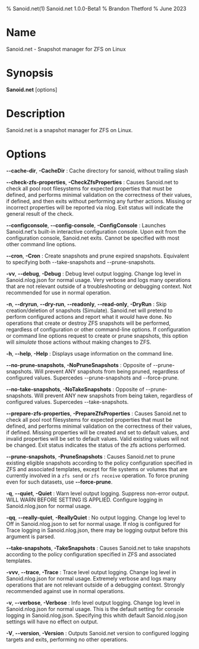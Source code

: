 % Sanoid.net(1) Sanoid.net 1.0.0-Beta1
% Brandon Thetford
% June 2023

# Name
Sanoid.net - Snapshot manager for ZFS on Linux

# Synopsis
**Sanoid.net** \[options\]

# Description
Sanoid.net is a snapshot manager for ZFS on Linux.

# Options

**\-\-cache-dir**, **-CacheDir**
: Cache directory for sanoid, without trailing slash

**\-\-check-zfs-properties**, **-CheckZfsProperties**
: Causes Sanoid.net to check all pool root filesystems for expected properties
that must be defined, and performs minimal validation on the correctness of
their values, if defined, and then exits without performing any further
actions. Missing or incorrect properties will be reported via nlog. Exit
status will indicate the general result of the check.

**\-\-configconsole**, **\-\-config-console**, **-ConfigConsole**
: Launches Sanoid.net's built-in interactive configuration console. Upon exit
from the configuration console, Sanoid.net exits. Cannot be specified with
most other command line options.

**\-\-cron**, **-Cron**
: Create snapshots and prune expired snapshots. Equivalent to specifying both
\-\-take-snapshots and \-\-prune-snapshots.

**-vv**, **\-\-debug**, **-Debug**
: Debug level output logging. Change log level in Sanoid.nlog.json for normal
usage. Very verbose and logs many operations that are not relevant outside of
a troubleshooting or debugging context. Not recommended for use in normal
operation.

**-n**, **\-\-dryrun**, **\-\-dry-run**, **\-\-readonly**, **\-\-read-only**, **-DryRun**
: Skip creation/deletion of snapshots (Simulate). Sanoid.net will pretend to
perform configured actions and report what it _would_ have done. No operations
that create or destroy ZFS snapshots will be performed, regardless of
configuration or other command-line options. If configuration or command line
options request to create or prune snapshots, this option will _simulate_
those actions without making changes to ZFS.

**-h**, **\-\-help**, **-Help**
: Displays usage information on the command line.

**\-\-no-prune-snapshots**, **-NoPruneSnapshots**
: Opposite of \-\-prune-snapshots. Will prevent ANY snapshots from being
pruned, regardless of configured values. Supercedes \-\-prune-snapshots and
\-\-force-prune.

**\-\-no-take-snapshots**, **-NoTakeSnapshots**
: Opposite of \-\-prune-snapshots. Will prevent ANY new snapshots from being
taken, regardless of configured values. Supercedes \-\-take-snapshots.

**\-\-prepare-zfs-properties**, **-PrepareZfsProperties**
: Causes Sanoid.net to check all pool root filesystems for expected properties
that must be defined, and performs minimal validation on the correctness of
their values, if defined. Missing properties will be created and set to default
values, and invalid properties will be set to default values. Valid existing
values will not be changed. Exit status indicates the status of the zfs
actions performed.

**\-\-prune-snapshots**, **-PruneSnapshots**
: Causes Sanoid.net to prune existing eligible snapshots according to the
policy configuration specified in ZFS and associated templates, except for
file systems or volumes that are currently involved in a `zfs send` or
`zfs receive` operation. To force pruning even for such datasets,
use **\-\-force-prune**.

**-q**, **\-\-quiet**, **-Quiet**
: Warn level output logging. Suppress non-error output. WILL WARN BEFORE
SETTING IS APPLIED. Configure logging in Sanoid.nlog.json for normal usage.

**-qq**, **\-\-really-quiet**, **-ReallyQuiet**
: No output logging. Change log level to Off in Sanoid.nlog.json to set for
normal usage. If nlog is configured for Trace logging in Sanoid.nlog.json,
there may be logging output before this argument is parsed.

**\-\-take-snapshots**, **-TakeSnapshots**
: Causes Sanoid.net to take snapshots according to the policy configuration
specified in ZFS and associated templates.

**-vvv**, **\-\-trace**, **-Trace**
: Trace level output logging. Change log level in Sanoid.nlog.json for normal
usage. Extremely verbose and logs many operations that are not relevant outside
of a debugging context. Strongly recommended against use in normal operations.

**-v**, **\-\-verbose**, **-Verbose**
: Info level output logging. Change log level in Sanoid.nlog.json for normal
usage. This is the default setting for console logging in Sanoid.nlog.json.
Specifying this whith default Sanoid.nlog.json settings will have no effect
on output.

**-V**, **\-\-version**, **-Version**
: Outputs Sanoid.net version to configured logging targets and exits,
performing no other operations.
